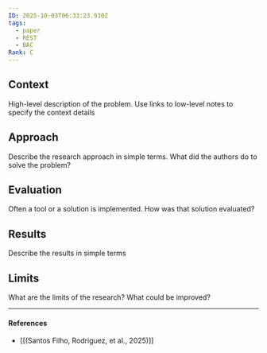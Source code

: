 ```yaml
---
ID: 2025-10-03T06:33:23.930Z
tags:
  - paper
  - REST
  - BAC
Rank: C
---
```

## Context

High-level description of the problem. Use links to low-level notes to specify the context details

## Approach

Describe the research approach in simple terms. What did the authors do to solve the problem?

## Evaluation

Often a tool or a solution is implemented. How was that solution evaluated?

## Results

Describe the results in simple terms

## Limits

What are the limits of the research? What could be improved?

---
#### References
- [[(Santos Filho, Rodriguez, et al., 2025)]]
